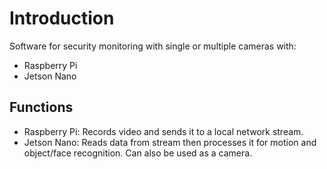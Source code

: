 # Introduction

Software for security monitoring with single or multiple cameras with:
- Raspberry Pi
- Jetson Nano

## Functions
- Raspberry Pi: Records video and sends it to a local network stream.
- Jetson Nano: Reads data from stream then processes it for motion and object/face recognition.  Can also be used as a camera.
